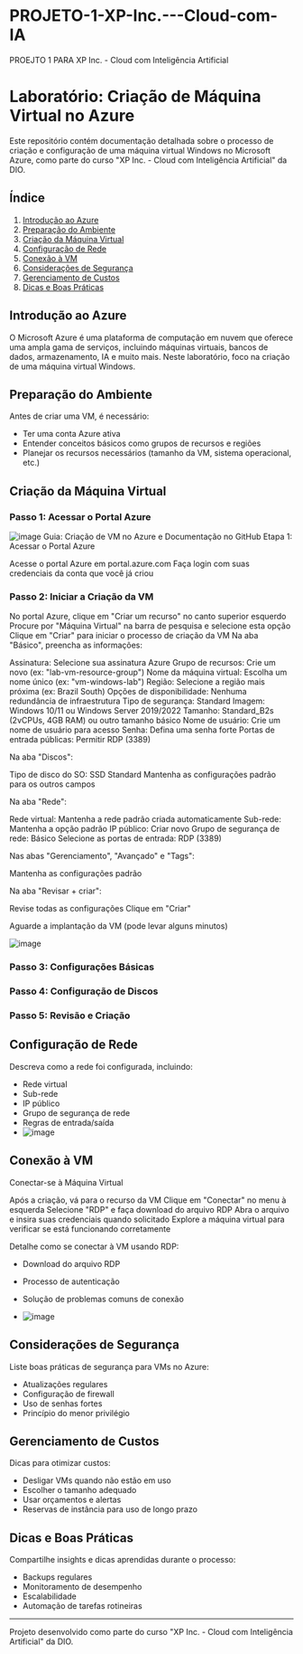 # PROJETO-1-XP-Inc.---Cloud-com-IA
PROEJTO 1 PARA XP Inc. - Cloud com Inteligência Artificial
# Laboratório: Criação de Máquina Virtual no Azure

Este repositório contém documentação detalhada sobre o processo de criação e configuração de uma máquina virtual Windows no Microsoft Azure, como parte do curso "XP Inc. - Cloud com Inteligência Artificial" da DIO.

## Índice
1. [Introdução ao Azure](#introdução-ao-azure)
2. [Preparação do Ambiente](#preparação-do-ambiente)
3. [Criação da Máquina Virtual](#criação-da-máquina-virtual)
4. [Configuração de Rede](#configuração-de-rede)
5. [Conexão à VM](#conexão-à-vm)
6. [Considerações de Segurança](#considerações-de-segurança)
7. [Gerenciamento de Custos](#gerenciamento-de-custos)
8. [Dicas e Boas Práticas](#dicas-e-boas-práticas)

## Introdução ao Azure

O Microsoft Azure é uma plataforma de computação em nuvem que oferece uma ampla gama de serviços, incluindo máquinas virtuais, bancos de dados, armazenamento, IA e muito mais. Neste laboratório, foco na criação de uma máquina virtual Windows.

## Preparação do Ambiente

Antes de criar uma VM, é necessário:
- Ter uma conta Azure ativa
- Entender conceitos básicos como grupos de recursos e regiões
- Planejar os recursos necessários (tamanho da VM, sistema operacional, etc.)

## Criação da Máquina Virtual

### Passo 1: Acessar o Portal Azure
![image](https://github.com/user-attachments/assets/146c2ae5-d04e-4d75-acbd-b894e79e240c)
Guia: Criação de VM no Azure e Documentação no GitHub
Etapa 1: Acessar o Portal Azure

Acesse o portal Azure em portal.azure.com
Faça login com suas credenciais da conta que você já criou

### Passo 2: Iniciar a Criação da VM
No portal Azure, clique em "Criar um recurso" no canto superior esquerdo
Procure por "Máquina Virtual" na barra de pesquisa e selecione esta opção
Clique em "Criar" para iniciar o processo de criação da VM
Na aba "Básico", preencha as informações:

Assinatura: Selecione sua assinatura Azure
Grupo de recursos: Crie um novo (ex: "lab-vm-resource-group")
Nome da máquina virtual: Escolha um nome único (ex: "vm-windows-lab")
Região: Selecione a região mais próxima (ex: Brazil South)
Opções de disponibilidade: Nenhuma redundância de infraestrutura
Tipo de segurança: Standard
Imagem: Windows 10/11 ou Windows Server 2019/2022
Tamanho: Standard_B2s (2vCPUs, 4GB RAM) ou outro tamanho básico
Nome de usuário: Crie um nome de usuário para acesso
Senha: Defina uma senha forte
Portas de entrada públicas: Permitir RDP (3389)


Na aba "Discos":

Tipo de disco do SO: SSD Standard
Mantenha as configurações padrão para os outros campos


Na aba "Rede":

Rede virtual: Mantenha a rede padrão criada automaticamente
Sub-rede: Mantenha a opção padrão
IP público: Criar novo
Grupo de segurança de rede: Básico
Selecione as portas de entrada: RDP (3389)


Nas abas "Gerenciamento", "Avançado" e "Tags":

Mantenha as configurações padrão


Na aba "Revisar + criar":

Revise todas as configurações
Clique em "Criar"


Aguarde a implantação da VM (pode levar alguns minutos)

![image](https://github.com/user-attachments/assets/62eee80a-1bc7-46dc-bd39-bdae631f66c3)


### Passo 3: Configurações Básicas


### Passo 4: Configuração de Discos


### Passo 5: Revisão e Criação


## Configuração de Rede

Descreva como a rede foi configurada, incluindo:
- Rede virtual
- Sub-rede
- IP público
- Grupo de segurança de rede
- Regras de entrada/saída
- ![image](https://github.com/user-attachments/assets/261a36b8-a60c-48ff-9db0-ba1227b5730e)


## Conexão à VM
Conectar-se à Máquina Virtual

Após a criação, vá para o recurso da VM
Clique em "Conectar" no menu à esquerda
Selecione "RDP" e faça download do arquivo RDP
Abra o arquivo e insira suas credenciais quando solicitado
Explore a máquina virtual para verificar se está funcionando corretamente

Detalhe como se conectar à VM usando RDP:
- Download do arquivo RDP
- Processo de autenticação
- Solução de problemas comuns de conexão

- ![image](https://github.com/user-attachments/assets/a5edc6da-7a5a-46eb-bce7-0f8a3970645d)


## Considerações de Segurança

Liste boas práticas de segurança para VMs no Azure:
- Atualizações regulares
- Configuração de firewall
- Uso de senhas fortes
- Princípio do menor privilégio

## Gerenciamento de Custos

Dicas para otimizar custos:
- Desligar VMs quando não estão em uso
- Escolher o tamanho adequado
- Usar orçamentos e alertas
- Reservas de instância para uso de longo prazo

## Dicas e Boas Práticas

Compartilhe insights e dicas aprendidas durante o processo:
- Backups regulares
- Monitoramento de desempenho
- Escalabilidade
- Automação de tarefas rotineiras

---

Projeto desenvolvido como parte do curso "XP Inc. - Cloud com Inteligência Artificial" da DIO.
